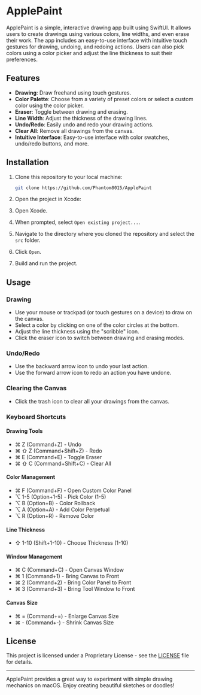 # ApplePaint

ApplePaint is a simple, interactive drawing app built using SwiftUI. It allows users to create drawings using various colors, line widths, and even erase their work. The app includes an easy-to-use interface with intuitive touch gestures for drawing, undoing, and redoing actions. Users can also pick colors using a color picker and adjust the line thickness to suit their preferences.

## Features

- **Drawing**: Draw freehand using touch gestures.
- **Color Palette**: Choose from a variety of preset colors or select a custom color using the color picker.
- **Eraser**: Toggle between drawing and erasing.
- **Line Width**: Adjust the thickness of the drawing lines.
- **Undo/Redo**: Easily undo and redo your drawing actions.
- **Clear All**: Remove all drawings from the canvas.
- **Intuitive Interface**: Easy-to-use interface with color swatches, undo/redo buttons, and more.

## Installation

1. Clone this repository to your local machine:
   ```bash
   git clone https://github.com/Phantom8015/ApplePaint
   ```

2. Open the project in Xcode:
 1. Open Xcode.
 2. When prompted, select `Open existing project...`.
 3. Navigate to the directory where you cloned the repository and select the `src` folder.
 4. Click `Open`.

3. Build and run the project.

## Usage

### Drawing

- Use your mouse or trackpad (or touch gestures on a device) to draw on the canvas.
- Select a color by clicking on one of the color circles at the bottom.
- Adjust the line thickness using the "scribble" icon.
- Click the eraser icon to switch between drawing and erasing modes.
  
### Undo/Redo

- Use the backward arrow icon to undo your last action.
- Use the forward arrow icon to redo an action you have undone.

### Clearing the Canvas

- Click the trash icon to clear all your drawings from the canvas.


### Keyboard Shortcuts

#### Drawing Tools
- ⌘ Z (Command+Z) - Undo
- ⌘ ⇧ Z (Command+Shift+Z) - Redo
- ⌘ E (Command+E) - Toggle Eraser
- ⌘ ⇧ C (Command+Shift+C) - Clear All

#### Color Management
- ⌘ F (Command+F) - Open Custom Color Panel
- ⌥ 1-5 (Option+1-5) - Pick Color (1-5)
- ⌥ B (Option+B) - Color Rollback
- ⌥ A (Option+A) - Add Color Perpetual
- ⌥ R (Option+R) - Remove Color

#### Line Thickness
- ⇧ 1-10 (Shift+1-10) - Choose Thickness (1-10)

#### Window Management
- ⌘ C (Command+C) - Open Canvas Window
- ⌘ 1 (Command+1) - Bring Canvas to Front
- ⌘ 2 (Command+2) - Bring Color Panel to Front
- ⌘ 3 (Command+3) - Bring Tool Window to Front

#### Canvas Size
- ⌘ = (Command+=) - Enlarge Canvas Size
- ⌘ - (Command+-) - Shrink Canvas Size

## License

This project is licensed under a Proprietary License - see the [LICENSE](LICENSE) file for details.

---

ApplePaint provides a great way to experiment with simple drawing mechanics on macOS. Enjoy creating beautiful sketches or doodles!
